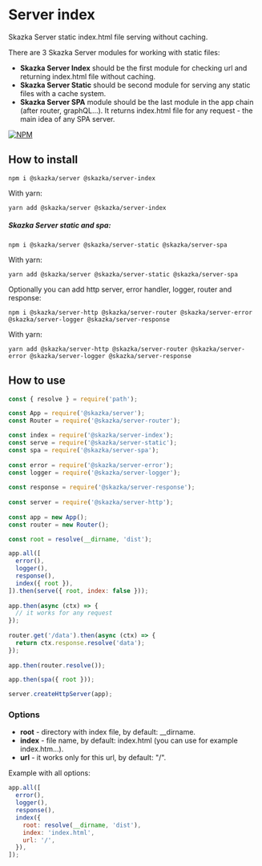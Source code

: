 # Server index

Skazka Server static index.html file serving without caching.

There are 3 Skazka Server modules for working with static files:
- **Skazka Server Index** should be the first module for checking url and returning index.html file without caching.
- **Skazka Server Static** should be second module for serving any static files with a cache system.
- **Skazka Server SPA** module should be the last module in the app chain (after router, graphQL...).
It returns index.html file for any request - the main idea of any SPA server.

[![NPM](https://nodei.co/npm/@skazka/server-index.png)](https://npmjs.org/package/@skazka/server-index)

## How to install

    npm i @skazka/server @skazka/server-index
    
With yarn:

    yarn add @skazka/server @skazka/server-index
    
##### Skazka Server static and spa:

    npm i @skazka/server @skazka/server-static @skazka/server-spa
    
With yarn:

    yarn add @skazka/server @skazka/server-static @skazka/server-spa
    
Optionally you can add http server, error handler, logger, router and response:

    npm i @skazka/server-http @skazka/server-router @skazka/server-error @skazka/server-logger @skazka/server-response
      
With yarn:

    yarn add @skazka/server-http @skazka/server-router @skazka/server-error @skazka/server-logger @skazka/server-response

## How to use

```javascript
const { resolve } = require('path');

const App = require('@skazka/server');
const Router = require('@skazka/server-router');

const index = require('@skazka/server-index');
const serve = require('@skazka/server-static');
const spa = require('@skazka/server-spa');
        
const error = require('@skazka/server-error');
const logger = require('@skazka/server-logger');
        
const response = require('@skazka/server-response');
        
const server = require('@skazka/server-http');
        
const app = new App();
const router = new Router();

const root = resolve(__dirname, 'dist');

app.all([
  error(),
  logger(),
  response(),
  index({ root }),
]).then(serve({ root, index: false }));
    
app.then(async (ctx) => {
  // it works for any request
});
    
router.get('/data').then(async (ctx) => {
  return ctx.response.resolve('data'); 
});
        
app.then(router.resolve());

app.then(spa({ root }));

server.createHttpServer(app);
```

### Options

- **root** - directory with index file, by default: __dirname.
- **index** - file name, by default: index.html (you can use for example index.htm...).
- **url** - it works only for this url, by default: "/".

Example with all options:

```javascript
app.all([
  error(),
  logger(),
  response(),
  index({
    root: resolve(__dirname, 'dist'),
    index: 'index.html',
    url: '/',
  }),
]);
```
